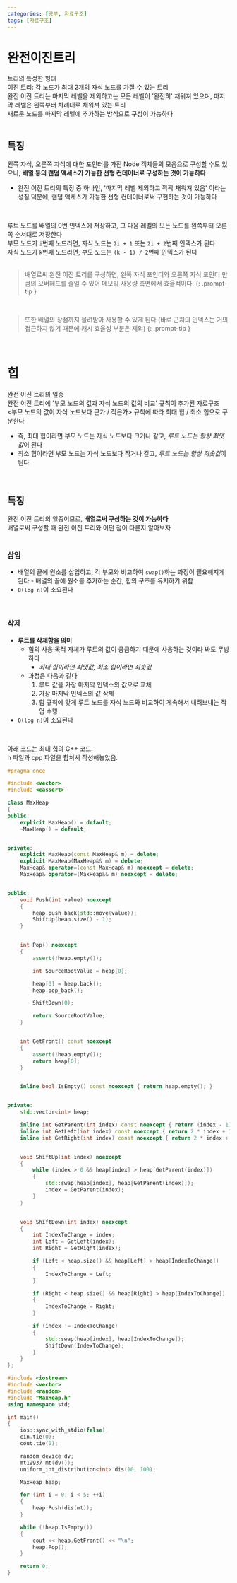 ```yaml
---
categories: [공부, 자료구조]
tags: [자료구조]
---
```

# 완전이진트리
트리의 특정한 형태  
이진 트리: 각 노드가 최대 2개의 자식 노드를 가질 수 있는 트리  
완전 이진 트리는 마지막 레벨을 제외하고는 모든 레벨이 '완전히' 채워져 있으며, 마지막 레벨은 왼쪽부터 차례대로 채워져 있는 트리  
새로운 노드를 마지막 레벨에 추가하는 방식으로 구성이 가능하다  
<br>

## 특징
왼쪽 자식, 오른쪽 자식에 대한 포인터를 가진 Node 객체들의 모음으로 구성할 수도 있으나, **배열 등의 랜덤 액세스가 가능한 선형 컨테이너로 구성하는 것이 가능하다**
- 완전 이진 트리의 특징 중 하나인, '마지막 레벨 제외하고 꽉꽉 채워져 있음' 이라는 성질 덕분에, 랜덤 액세스가 가능한 선형 컨테이너로써 구현하는 것이 가능하다
<br>

루트 노드를 배열의 0번 인덱스에 저장하고, 그 다음 레벨의 모든 노드를 왼쪽부터 오른쪽 순서대로 저장한다  
부모 노드가 `i`번째 노드라면, 자식 노드는 `2i + 1` 또는 `2i + 2`번째 인덱스가 된다  
자식 노드가 `k`번째 노드라면, 부모 노드는 `(k - 1) / 2`번째 인덱스가 된다  
<br>

> 배열로써 완전 이진 트리를 구성하면, 왼쪽 자식 포인터와 오른쪽 자식 포인터 만큼의 오버헤드를 줄일 수 있어 메모리 사용량 측면에서 효율적이다.
{: .prompt-tip }
<br>

> 또한 배열의 장점까지 물려받아 사용할 수 있게 된다 (바로 근처의 인덱스는 거의 접근하지 않기 때문에 캐시 효율성 부분은 제외)
{: .prompt-tip }

<br>

# 힙
완전 이진 트리의 일종  
완전 이진 트리에 '부모 노드의 값과 자식 노드의 값의 비교' 규칙이 추가된 자료구조  
<부모 노드의 값이 자식 노드보다 큰가 / 작은가> 규칙에 따라 최대 힙 / 최소 힙으로 구분한다  
- 즉, 최대 힙이라면 부모 노드는 자식 노드보다 크거나 같고, *루트 노드는 항상 최댓값*이 된다  
- 최소 힙이라면 부모 노드는 자식 노드보다 작거나 같고, *루트 노드는 항상 최솟값*이 된다  
<br>

## 특징
완전 이진 트리의 일종이므로, **배열로써 구성하는 것이 가능하다**  
배열로써 구성할 때 완전 이진 트리와 어떤 점이 다른지 알아보자  
<br>

### 삽입
- 배열의 끝에 원소를 삽입하고, 각 부모와 비교하여 `swap()`하는 과정이 필요해지게 된다
		- 배열의 끝에 원소를 추가하는 순간, 힙의 구조를 유지하기 위함
- `O(log n)`이 소요된다  
<br>

### 삭제
- **루트를 삭제함을 의미**
	- 힙의 사용 목적 자체가 루트의 값이 궁금하기 때문에 사용하는 것이라 봐도 무방하다
		- *최대 힙이라면 최댓값, 최소 힙이라면 최솟값*
	- 과정은 다음과 같다
		1. 루트 값을 가장 마지막 인덱스의 값으로 교체
		2. 가장 마지막 인덱스의 값 삭제
		3. 힙 규칙에 맞게 루트 노드를 자식 노드와 비교하여 계속해서 내려보내는 작업 수행
- `O(log n)`이 소요된다  

<br>

아래 코드는 최대 힙의 C++ 코드.  
h 파일과 cpp 파일을 합쳐서 작성해놓았음.  
```cpp
#pragma once

#include <vector>
#include <cassert>

class MaxHeap
{
public:
	explicit MaxHeap() = default;
	~MaxHeap() = default;


private:
	explicit MaxHeap(const MaxHeap& m) = delete;
	explicit MaxHeap(MaxHeap&& m) = delete;
	MaxHeap& operator=(const MaxHeap& m) noexcept = delete;
	MaxHeap& operator=(MaxHeap&& m) noexcept = delete;


public:
	void Push(int value) noexcept
	{
		heap.push_back(std::move(value));
		ShiftUp(heap.size() - 1);
	}


	int Pop() noexcept
	{
		assert(!heap.empty());

		int SourceRootValue = heap[0];

		heap[0] = heap.back();
		heap.pop_back();

		ShiftDown(0);

		return SourceRootValue;
	}


	int GetFront() const noexcept
	{
		assert(!heap.empty());
		return heap[0];
	}


	inline bool IsEmpty() const noexcept { return heap.empty(); }


private:
	std::vector<int> heap;

	inline int GetParent(int index) const noexcept { return (index - 1) / 2; }
	inline int GetLeft(int index) const noexcept { return 2 * index + 1; }
	inline int GetRight(int index) const noexcept { return 2 * index + 2; }


	void ShiftUp(int index) noexcept
	{
		while (index > 0 && heap[index] > heap[GetParent(index)])
		{
			std::swap(heap[index], heap[GetParent(index)]);
			index = GetParent(index);
		}
	}


	void ShiftDown(int index) noexcept
	{
		int IndexToChange = index;
		int Left = GetLeft(index);
		int Right = GetRight(index);

		if (Left < heap.size() && heap[Left] > heap[IndexToChange])
		{
			IndexToChange = Left;
		}

		if (Right < heap.size() && heap[Right] > heap[IndexToChange])
		{
			IndexToChange = Right;
		}

		if (index != IndexToChange)
		{
			std::swap(heap[index], heap[IndexToChange]);
			ShiftDown(IndexToChange);
		}
	}
};
```
```cpp
#include <iostream>
#include <vector>
#include <random>
#include "MaxHeap.h"
using namespace std;

int main()
{
	ios::sync_with_stdio(false);
	cin.tie(0);
	cout.tie(0);

	random_device dv;
	mt19937 mt(dv());
	uniform_int_distribution<int> dis(10, 100);

	MaxHeap heap;

	for (int i = 0; i < 5; ++i)
	{
		heap.Push(dis(mt));
	}

	while (!heap.IsEmpty())
	{
		cout << heap.GetFront() << "\n";
		heap.Pop();
	}

	return 0;
}
```  


